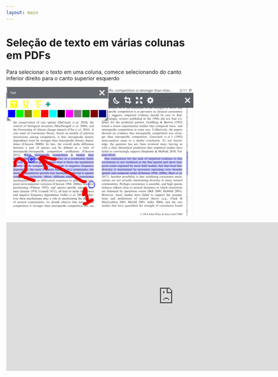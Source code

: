 ```yaml
---
layout: main
---
```


# Seleção de texto em várias colunas em PDFs

Para selecionar o texto em uma coluna, comece selecionando do canto inferior direito para o canto superior esquerdo

![Column selectio in PDF](1.png)

<iframe width="900" height="400" src="https://www.youtube.com/embed/Bdj3Z86uO38" title="Librera. Select text in columns in PDF files/ Виділення тексту в колонках. Лібрера" frameborder="0" allow="accelerometer; autoplay; clipboard-write; encrypted-media; gyroscope; picture-in-picture; web-share" allowfullscreen></iframe>


